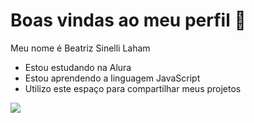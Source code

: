 # Boas vindas ao meu perfil 🐞

Meu nome é Beatriz Sinelli Laham

- Estou estudando na Alura
- Estou aprendendo a linguagem JavaScript
- Utilizo este espaço para compartilhar meus projetos

![](https://media1.tenor.com/m/C1QLgVdiRgAAAAAd/so-sleepy.gif)
